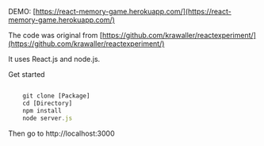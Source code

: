 DEMO: [https://react-memory-game.herokuapp.com/](https://react-memory-game.herokuapp.com/)

The code was original from [https://github.com/krawaller/reactexperiment/](https://github.com/krawaller/reactexperiment/)

It uses React.js and node.js.

Get started

```javascript

    git clone [Package]
    cd [Directory]
    npm install
    node server.js

```

Then go to http://localhost:3000